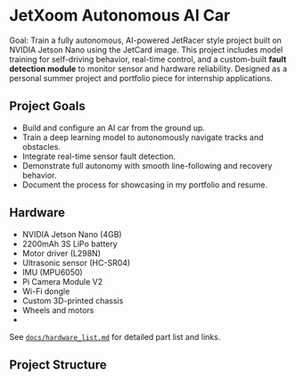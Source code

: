 # JetXoom Autonomous AI Car
Goal: Train a fully autonomous, AI-powered JetRacer style project built on NVIDIA Jetson Nano using the JetCard image. This project includes model training for self-driving behavior, real-time control, and a custom-built **fault detection module** to monitor sensor and hardware reliability. Designed as a personal summer project and portfolio piece for internship applications.

## Project Goals
- Build and configure an AI car from the ground up.
- Train a deep learning model to autonomously navigate tracks and obstacles.
- Integrate real-time sensor fault detection.
- Demonstrate full autonomy with smooth line-following and recovery behavior.
- Document the process for showcasing in my portfolio and resume.


## Hardware
- NVIDIA Jetson Nano (4GB)
- 2200mAh 3S LiPo battery
- Motor driver (L298N)
- Ultrasonic sensor (HC-SR04)
- IMU (MPU6050)
- Pi Camera Module V2
- Wi-Fi dongle
- Custom 3D-printed chassis 
- Wheels and motors
- 

See [`docs/hardware_list.md`]([docs/hardware_list.md](https://docs.google.com/document/d/17P2p_zScGRy9KwMatDvKX1qE3s3ogGrmhXNLoPHxNAk/edit?tab=t.0)) for detailed part list and links.


## Project Structure
